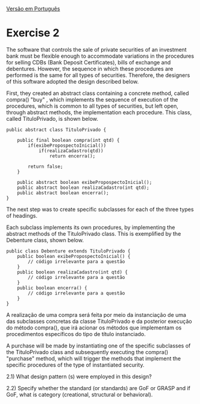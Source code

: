 [Versão em Português](Enunciado.md)

# Exercise 2

The software that controls the sale of private securities of an investment bank must be flexible enough to accommodate variations in the procedures for selling CDBs (Bank Deposit Certificates), bills of exchange and debentures. However, the sequence in which these procedures are performed is the same for all types of securities. Therefore, the designers of this software adopted the design described below.

First, they created an abstract class containing a concrete method, called compra() "buy" , which implements the sequence of execution of the procedures, which is common to all types of securities, but left open, through abstract methods, the implementation each procedure. This class, called TituloPrivado, is shown below.

```
public abstract class TituloPrivado {

    public final boolean compra(int qtd) {
        if(exibePropospectoInicial())
            if(realizaCadastro(qtd))
                return encerra();

        return false;
    }

    public abstract boolean exibePropospectoInicial();
    public abstract boolean realizaCadastro(int qtd);
    public abstract boolean encerra();
}
```

The next step was to create specific subclasses for each of the three types of headings.

Each subclass implements its own procedures, by implementing the abstract methods of the TituloPrivado class. This is exemplified by the Debenture class, shown below.

```
public class Debenture extends TituloPrivado {
    public boolean exibePropospectoInicial() {
        // código irrelevante para a questão
    }
    public boolean realizaCadastro(int qtd) {
        // código irrelevante para a questão
    }
    public boolean encerra() {
        // código irrelevante para a questão
    }
}
```

A realização de uma compra será feita por meio da instanciação de uma das subclasses concretas da classe TituloPrivado e da posterior execução do método compra(), que irá acionar os métodos que implementam os procedimentos específicos do tipo de título instanciado.

A purchase will be made by instantiating one of the specific subclasses of the TituloPrivado class and subsequently executing the compra() "purchase" method, which will trigger the methods that implement the specific procedures of the type of instantiated security.

2.1) What design pattern (s) were employed in this design?

2.2) Specify whether the standard (or standards) are GoF or GRASP and if GoF, what is
category (creational, structural or behavioral).